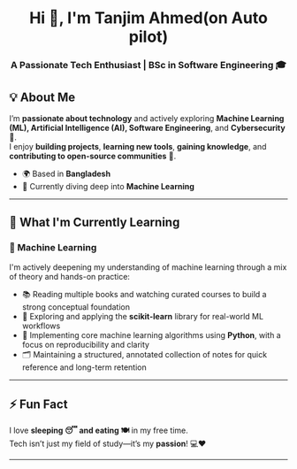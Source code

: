 <h1 align="center">Hi 👋, I'm Tanjim Ahmed(on Auto pilot)</h1>
<h3 align="center">A Passionate Tech Enthusiast | BSc in Software Engineering 🎓</h3>

## 💡 About Me  
I’m **passionate about technology** and actively exploring **Machine Learning (ML), Artificial Intelligence (AI), Software Engineering**, and **Cybersecurity** 🔐.  
I enjoy **building projects**, **learning new tools**, **gaining knowledge**, and **contributing to open-source communities** 🌱.

- 🌍 Based in **Bangladesh**  
- 🔭 Currently diving deep into **Machine Learning**  

---

## 🧠 What I'm Currently Learning

### 🚀 Machine Learning  
I'm actively deepening my understanding of machine learning through a mix of theory and hands-on practice:

- 📚 Reading multiple books and watching curated courses to build a strong conceptual foundation  
- 🧠 Exploring and applying the **scikit-learn** library for real-world ML workflows  
- 🐍 Implementing core machine learning algorithms using **Python**, with a focus on reproducibility and clarity  
- 🗂️ Maintaining a structured, annotated collection of notes for quick reference and long-term retention  

---


## ⚡ Fun Fact  
I love **sleeping 😴 and eating 🍽️** in my free time.  
Tech isn’t just my field of study—it’s my **passion**! 💻❤️

---
